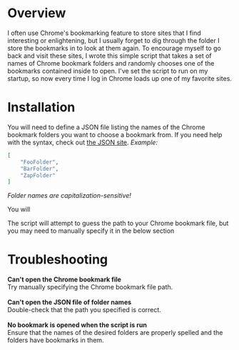 Overview
=========
I often use Chrome's bookmarking feature to store sites that I find interesting or enlightening, but I usually forget to dig through the folder I store the bookmarks in to look at them again.
To encourage myself to go back and visit these sites, I wrote this simple script that takes a set of names of Chrome bookmark folders and randomly chooses one of the bookmarks contained inside to open.
I've set the script to run on my startup, so now every time I log in Chrome loads up one of my favorite sites.

Installation
=========
You will need to define a JSON file listing the names of the Chrome bookmark folders you want to choose a bookmark from.
If you need help with the syntax, check out [the JSON site]("http://www.json.org/").
<i>Example:</i>
```json
[
    "FooFolder",
    "BarFolder",
    "ZapFolder"
]
```
<i>Folder names are capitalization-sensitive!</i>  

You will


The script will attempt to guess the path to your Chrome bookmark file, but you may need to manually specify it in the below section


Troubleshooting
=========
<b>Can't open the Chrome bookmark file</b>  
Try manually specifying the Chrome bookmark file path.  
<br/>
<b>Can't open the JSON file of folder names</b>  
Double-check that the path you specified is correct.   
<br/>
<b>No bookmark is opened when the script is run</b>  
Ensure that the names of the desired folders are properly spelled and the folders have bookmarks in them.
